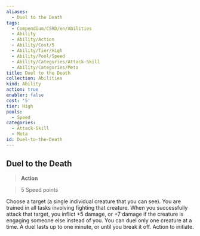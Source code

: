 ```yaml
---
aliases:
  - Duel to the Death
tags:
  - Compendium/CSRD/en/Abilities
  - Ability
  - Ability/Action
  - Ability/Cost/5
  - Ability/Tier/High
  - Ability/Pool/Speed
  - Ability/Categories/Attack-Skill
  - Ability/Categories/Meta
title: Duel to the Death
collection: Abilities
kind: Ability
action: true
enabler: false
cost: '5'
tier: High
pools:
  - Speed
categories:
  - Attack-Skill
  - Meta
id: Duel-to-the-Death
---
```

## Duel to the Death    
>**Action**    
>5 Speed points  
    
Choose a target (a single individual creature that you can see). You are trained in all tasks involving fighting that creature. When you successfully attack that target, you inflict +5 damage, or +7 damage if the creature is engaging someone else instead of you. You can duel only one creature at a time. A duel lasts up to one minute, or until you break it off. Action to initiate.
